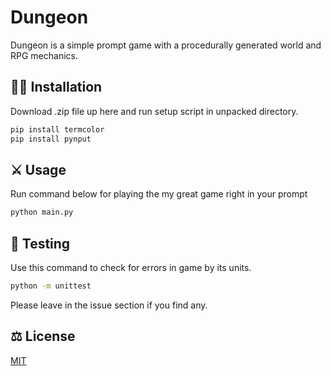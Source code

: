# Dungeon

Dungeon is a simple prompt game with a procedurally generated world and RPG mechanics.

## 👨‍💻 Installation

Download .zip file up here and run setup script in unpacked directory.

```bash
pip install termcolor
pip install pynput
```

## ⚔ Usage

Run command below for playing the my great game right in your prompt

```bash
python main.py
```

## 👀 Testing

Use this command to check for errors in game by its units.

```bash
python -m unittest
```

Please leave in the issue section if you find any.

## ⚖ License
[MIT](https://choosealicense.com/licenses/mit/)
